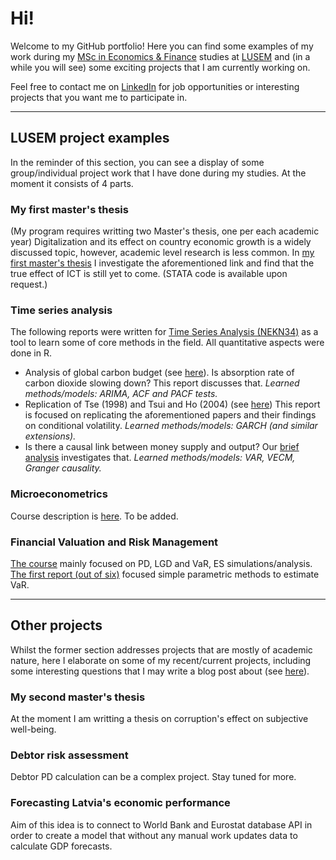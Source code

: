 # Hi!

Welcome to my GitHub portfolio! Here you can find some examples of my work during my [MSc in Economics & Finance](https://lusem.lu.se/study/masters/programmes/economics/overview) studies at [LUSEM](https://www.lusem.lu.se/) and (in a while you will see) some exciting projects that I am currently working on.

Feel free to contact me on [LinkedIn](https://www.linkedin.com/in/oskarsniksmalnieks/) for job opportunities or interesting projects that you want me to participate in.

 ---
 
## LUSEM project examples
In the reminder of this section, you can see a display of some group/individual project work that I have done during my studies. At the moment it consists of 4 parts.
 
### My first master's thesis

(My program requires writting two Master's thesis, one per each academic year) Digitalization and its effect on country economic growth is a widely discussed topic, however, academic level research is less common. In [my first master's thesis](https://lup.lub.lu.se/student-papers/search/publication/9026750) I investigate the aforementioned link and find that the true effect of ICT is still yet to come. (STATA code is available upon request.)

### Time series analysis

The following reports were written for [Time Series Analysis (NEKN34)](https://www.lunduniversity.lu.se/lubas/i-uoh-lu-NEKN34) as a tool to learn some of core methods in the field. All quantitative aspects were done in R.

- Analysis of global carbon budget (see [here](https://drive.google.com/file/d/1xCMaEqdBvy_JfNY_qvkx63szHQ74-T1Y/view?usp=sharing)). Is absorption rate of carbon dioxide slowing down? This report discusses that. _Learned methods/models: ARIMA, ACF and PACF tests._
- Replication of Tse (1998) and Tsui and Ho (2004) (see [here](https://drive.google.com/file/d/1IEH1nK8cX9eEfR-TSr7d-BWtvsFt705q/view?usp=sharing)) This report is focused on replicating the aforementioned papers and their findings on conditional volatility. _Learned methods/models: GARCH (and similar extensions)._
- Is there a causal link between money supply and output? Our [brief analysis](https://drive.google.com/file/d/1nytTmRfPhAbkPnIHvwwCgFJpwxKWufvX/view?usp=sharing) investigates that. _Learned methods/models: VAR, VECM, Granger causality._

### Microeconometrics

Course description is [here](https://www.lunduniversity.lu.se/lubas/i-uoh-lu-NEKN33). To be added.

### Financial Valuation and Risk Management

[The course](https://www.lunduniversity.lu.se/lubas/i-uoh-lu-NEKN83) mainly focused on PD, LGD and VaR, ES simulations/analysis. [The first report (out of six)](https://drive.google.com/file/d/1oNo6UT5lt_oIwZ8G-QTQFDdnXSG_W2g8/view?usp=sharing)  focused simple parametric methods to estimate VaR.

---

## Other projects

Whilst the former section addresses projects that are mostly of academic nature, here I elaborate on some of my recent/current projects, including some interesting questions that I may write a blog post about (see [here](https://www.oskarsniks.blogspot.com)).


### My second master's thesis

At the moment I am writting a thesis on corruption's effect on subjective well-being. 

### Debtor risk assessment

Debtor PD calculation can be a complex project. Stay tuned for more.

### Forecasting Latvia's economic performance

Aim of this idea is to connect to World Bank and Eurostat database API in order to create a model that without any manual work updates data to calculate GDP forecasts.
